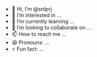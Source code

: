 - 👋 Hi, I’m @snlprj
- 👀 I’m interested in ...
- 🌱 I’m currently learning ...
- 💞️ I’m looking to collaborate on ...
- 📫 How to reach me ...
- 😄 Pronouns: ...
- ⚡ Fun fact: ...

<!---
snlprj/snlprj is a ✨ special ✨ repository because its `README.md` (this file) appears on your GitHub profile.
You can click the Preview link to take a look at your changes.
--->

